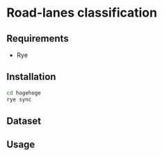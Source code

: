 # Road-lanes classification 

## Requirements
- Rye

## Installation
```bash
cd hogehoge
rye sync
```


## Dataset

## Usage

